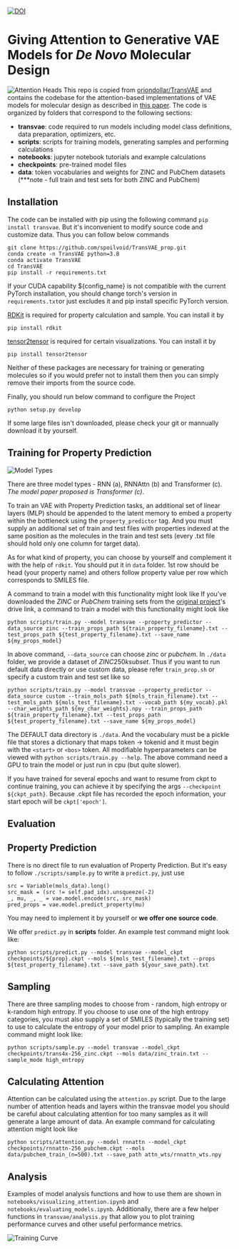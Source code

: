 [![DOI](https://zenodo.org/badge/287491872.svg)](https://zenodo.org/badge/latestdoi/287491872)
# Giving Attention to Generative VAE Models for _De Novo_ Molecular Design
![Attention Heads](https://raw.githubusercontent.com/oriondollar/TransVAE/master/imgs/attn_heads.png)
This repo is copied from [oriondollar/TransVAE](https://github.com/oriondollar/TranSVAE) and contains the codebase for the attention-based implementations of VAE models for molecular design as described in [this paper](https://pubs.rsc.org/en/content/articlehtml/2021/sc/d1sc01050f). The code is organized by folders that correspond to the following sections:

- **transvae**: code required to run models including model class definitions, data preparation, optimizers, etc.
- **scripts**: scripts for training models, generating samples and performing calculations
- **notebooks**: jupyter notebook tutorials and example calculations
- **checkpoints**: pre-trained model files
- **data**: token vocabularies and weights for ZINC and PubChem datasets (***note - full train and test sets for both ZINC and PubChem)

## Installation

The code can be installed with pip using the following command `pip install transvae`. But it's inconvenient to modify source code and customize data. Thus you can follow below commands 

```
git clone https://github.com/spoilvoid/TransVAE_prop.git
conda create -n TransVAE python=3.8
conda activate TransVAE
cd TransVAE
pip install -r requirements.txt
```

If your CUDA capability ${config_name} is not compatible with the current PyTorch installation, you should change torch's version in `requirements.txt`or just excludes it and pip install specific PyTorch version.

 [RDKit](https://www.rdkit.org/docs/Install.html) is required for property calculation and sample. You can install it by 

  `pip install rdkit`

 [tensor2tensor](https://github.com/tensorflow/tensor2tensor) is required for certain visualizations. You can install it by

 `pip install tensor2tensor`

 Neither of these packages are necessary for training or generating molecules so if you would prefer not to install them then you can simply remove their imports from the source code.

 Finally, you should run below command to configure the Project

 `python setup.py develop`

 If some large files isn't downloaded, please check your git or mannually download it by yourself.
 
## Training for Property Prediction

![Model Types](https://raw.githubusercontent.com/oriondollar/TransVAE/master/imgs/model_types.png)

There are three model types - RNN (a), RNNAttn (b) and Transformer (c). *The model paper proposed is Transformer (c)*. 

To train an VAE with Property Prediction tasks, an additional set of linear layers (MLP) should be appended to the latent memory to embed a property within the bottleneck using the `property_predictor` tag. And you must supply an additional set of train and test files with properties indexed at the same position as the molecules in the train and test sets (every .txt file should hold only one column for target data).

As for what kind of property, you can choose by yourself and complement it with the help of `rdkit`. You should put it in `data` folder. 1st row should be head (your property name) and others follow property value per row which corresponds to SMILES file.

A command to train a model with this functionality might look like If you've downloaded the $ZINC$ or $PubChem$ training sets from the [original project](https://github.com/oriondollar/TranSVAE)'s drive link, a command to train a model with this functionality might look like

 `python scripts/train.py --model transvae --property_predictor --data_source zinc --train_props_path ${train_property_filename}.txt --test_props_path ${test_property_filename}.txt --save_name ${my_props_model}`

In above command, `--data_source` can choose $zinc$ or $pubchem$. In `./data` folder, we provide a dataset of $ZINC250k subset$. Thus if you want to run default data directly or use custom data, please refer `train_prop.sh` or specify a custom train and test set like so

 `python scripts/train.py --model transvae --property_predictor --data_source custom --train_mols_path ${mols_train_filename}.txt --test_mols_path ${mols_test_filename}.txt --vocab_path ${my_vocab}.pkl --char_weights_path ${my_char_weights}.npy --train_props_path ${train_property_filename}.txt --test_props_path ${test_property_filename}.txt --save_name ${my_props_model}`

The DEFAULT data directory is `./data`. And the vocabulary must be a pickle file that stores a dictionary that maps token -> tokenid and it must begin with the `<start>` or `<bos>` token. All modifiable hyperparameters can be viewed with `python scripts/train.py --help`. The above command need a GPU to train the model or just run in cpu (but quite slower).

If you have trained for several epochs and want to resume from ckpt to continue training, you can achieve it by specifying the args `--checkpoint ${ckpt_path}`. Because .ckpt file has recorded the epoch information, your start epoch will be `ckpt['epoch']`.

## Evaluation
 ## Property Prediction
 There is no direct file to run evaluation of Property Prediction. But it's easy to follow `./scripts/sample.py` to write a `predict.py`, just use

 ```
 src = Variable(mols_data).long()
 src_mask = (src != self.pad_idx).unsqueeze(-2)
 _, mu, _, _ = vae.model.encode(src, src_mask)
 pred_props = vae.model.predict_property(mu)
 ```

 You may need to implement it by yourself or **we offer one source code**.

 We offer `predict.py` in **scripts** folder. An example test command might look like:

`python scripts/predict.py --model transvae --model_ckpt checkpoints/${prop}.ckpt --mols ${mols_test_filename}.txt --props ${test_property_filename}.txt --save_path ${your_save_path}.txt`

 ## Sampling

 There are three sampling modes to choose from - random, high entropy or k-random high entropy. If you choose to use one of the high entropy categories, you must also supply a set of SMILES (typically the training set) to use to calculate the entropy of your model prior to sampling. An example command might look like:

 `python scripts/sample.py --model transvae --model_ckpt checkpoints/trans4x-256_zinc.ckpt --mols data/zinc_train.txt --sample_mode high_entropy`

 ## Calculating Attention

 Attention can be calculated using the `attention.py` script. Due to the large number of attention heads and layers within the transvae model you should be careful about calculating attention for too many samples as it will generate a large amount of data. An example command for calculating attention might look like

 `python scripts/attention.py --model rnnattn --model_ckpt checkpoints/rnnattn-256_pubchem.ckpt --mols data/pubchem_train_(n=500).txt --save_path attn_wts/rnnattn_wts.npy`

 ## Analysis

 Examples of model analysis functions and how to use them are shown in `notebooks/visualizing_attention.ipynb` and `notebooks/evaluating_models.ipynb`. Additionally, there are a few helper functions in `transvae/analysis.py` that allow you to plot training performance curves and other useful performance metrics.

 ![Training Curve](https://raw.githubusercontent.com/oriondollar/TransVAE/master/imgs/training_curve.png)
